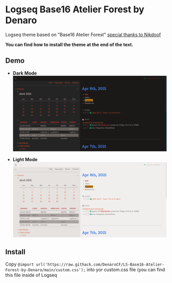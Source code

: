 # Logseq Base16 Atelier Forest by Denaro
Logseq theme based on "Base16 Atelier Forest" <u>special thanks to Nikdoof</u>

**You can find how to install the theme at the end of the text.**

## Demo

- **Dark Mode**
![Drk-theme](imgs/Dark-base16.png)

- **Light Mode**
![Light-theme](imgs/Light-base16.png)

## Install

Copy ``@import url('https://raw.githack.com/DenaroCF/LS-Base16-Atelier-Forest-by-Denaro/main/custom.css');`` into yor custom.css file (you can find this file inside of Logseq
